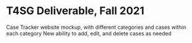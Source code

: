 # T4SG Deliverable, Fall 2021
Case Tracker website mockup, with different categories and cases within each category
New ability to add, edit, and delete cases as needed
